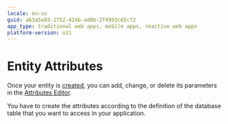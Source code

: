 ```yaml
---
locale: en-us
guid: a63a5a93-1752-424b-ad0b-2f4993c65cf2
app_type: traditional web apps, mobile apps, reactive web apps
platform-version: o11
---
```


# Entity Attributes

Once your entity is [created](<entity-define.md>), you can add, change, or delete its parameters in the [Attributes Editor](../../../ref/integration-studio/editor/attributes.md).

You have to create the attributes according to the definition of the database table that you want to access in your application.
